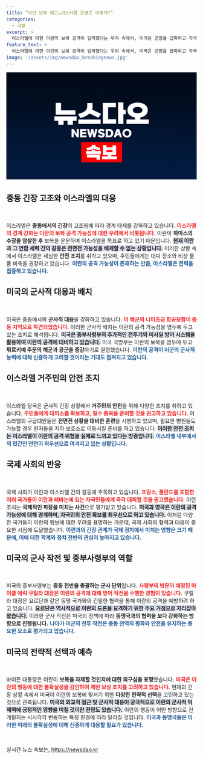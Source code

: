 ```yaml
---
title: “이란 보복 예고…이스라엘 운명은 어떻게?”
categories:
  - 국방
excerpt: >
  이스라엘에 대한 이란의 보복 공격이 임박했다는 우려 속에서, 미국은 군함을 급파하고 각국은 자국민 대피령을 발령하며 긴장을 고조시키고 있다. 이스라엘은 경계 태세를 강화하고 전면전 대비 훈련을 실시하는 등 긴급 대처에 나섰다.
feature_text: >
  이스라엘에 대한 이란의 보복 공격이 임박했다는 우려 속에서, 미국은 군함을 급파하고 각국은 자국민 대피령을 발령하며 긴장을 고조시키고 있다. 이스라엘은 경계 태세를 강화하고 전면전 대비 훈련을 실시하는 등 긴급 대처에 나섰다.
image: '/assets/img/newsdao_breakingnews.jpg'
---
```


<p><img src="/assets/img/newsdao_breakingnews.jpg" alt="bookingtag 속보" /></p>

<h2 data-ke-size="size26">중동 긴장 고조와 이스라엘의 대응</h2>

<p data-ke-size="size16">&nbsp;</p>

<p>이스라엘은 <strong>중동에서의 긴장</strong>이 고조됨에 따라 경계 태세를 강화하고 있습니다. <b><span style="color: #ee2323;">이스라엘의 경계 강화는 이란의 보복 공격 가능성에 대한 우려에서 비롯됩니다.</span></b> 이란이 <strong>하마스의 수장을 암살한 후</strong> 보복을 운운하며 이스라엘을 목표로 하고 있기 때문입니다. <b><span style="background-color: #21538527;">현재 이란과 그 연합 세력 간의 갈등은 전면전 가능성을 배제할 수 없는 상황입니다.</span></b> 이러한 상황 속에서 이스라엘은 세심한 <strong>안전 조치</strong>를 취하고 있으며, 주민들에게는 대피 장소와 비상 물품 비축을 권장하고 있습니다. <b><span style="color: #1a5490;">이란의 공격 가능성이 존재하는 만큼, 이스라엘은 전력을 집중하고 있습니다.</span></b> </p>

<h2 data-ke-size="size26">미국의 군사적 대응과 배치</h2>

<p data-ke-size="size16">&nbsp;</p>

<p>미국은 중동에서의 <strong>군사적 대응</strong>을 강화하고 있습니다. <b><span style="color: #ee2323;">미 해군의 니미츠급 항공모함이 중동 지역으로 파견되었습니다.</span></b> 이러한 군사적 배치는 이란의 공격 가능성을 염두에 두고 있는 조치로 해석됩니다. <b><span style="background-color: #21538527;">미국은 중부사령부의 추가적인 전투기와 미사일 방어 시스템을 활용하여 이란의 공격에 대비하고 있습니다.</span></b> 미국 국방부는 이란의 보복을 염두에 두고 <strong>튀르키예 주둔의 해군과 공군을 증강</strong>하기로 결정했습니다. <b><span style="color: #1a5490;">이란의 공격이 미군의 군사적 능력에 대해 신중하게 고려할 것이라는 기대도 점쳐지고 있습니다.</span></b> </p>

<h2 data-ke-size="size26">이스라엘 거주민의 안전 조치</h2>

<p data-ke-size="size16">&nbsp;</p>

<p>이스라엘 당국은 군사적 긴장 상황에서 <strong>거주민의 안전</strong>을 위해 다양한 조치를 취하고 있습니다. <b><span style="color: #ee2323;">주민들에게 대피소를 확보하고, 필수 품목을 준비할 것을 권고하고 있습니다.</span></b> 이스라엘의 구급대원들은 <strong>전면전 상황을 대비한 훈련</strong>을 시행하고 있으며, 필요한 병원들도 가능할 경우 환자들을 지하 보호소로 이동시킬 준비를 하고 있습니다. <b><span style="background-color: #21538527;">이러한 안전 조치는 이스라엘이 이란의 공격 위협을 실제로 느끼고 있다는 방증입니다.</span></b> <b><span style="color: #1a5490;">이스라엘 내부에서의 민간인 안전이 최우선으로 여겨지고 있는 상황입니다.</span></b> </p>

<h2 data-ke-size="size26">국제 사회의 반응</h2>

<p data-ke-size="size16">&nbsp;</p>

<p>국제 사회가 이란과 이스라엘 간의 갈등에 주목하고 있습니다. <b><span style="color: #ee2323;">프랑스, 폴란드를 포함한 여러 국가들이 이란과 레바논에 있는 자국민들에게 즉각 대피할 것을 권고했습니다.</span></b> 이런 조치는 <strong>국제적인 파장을 미치는 사건</strong>으로 평가받고 있습니다. <b><span style="background-color: #21538527;">미국과 영국은 이란의 공격 가능성에 대해 경계하며, 자국민의 안전 확보를 최우선으로 하고 있습니다.</span></b> 이처럼 다양한 국가들이 이란의 행보에 대한 우려를 표명하는 가운데, 국제 사회의 협력과 대응이 중요한 시점에 도달했습니다. <b><span style="color: #1a5490;">이란과의 긴장 관계가 국제 정치에서 미치는 영향은 크기 때문에, 이에 대한 학계와 정치 전반의 관심이 높아지고 있습니다.</span></b> </p>

<h2 data-ke-size="size26">미국의 군사 작전 및 중부사령부의 역할</h2>

<p data-ke-size="size16">&nbsp;</p>

<p>미국의 중부사령부는 <strong>중동 전반을 총괄하는 군사 단위</strong>입니다. <b><span style="color: #ee2323;">사령부의 방문이 예정된 마이클 에릭 쿠릴라 대장은 이란의 공격에 대해 방어 작전을 수행한 경험이 있습니다.</span></b> 쿠릴라 대장은 요르단과 같은 동맹 국가와의 긴밀한 협력을 통해 이란의 공격을 예방하려 하고 있습니다. <b><span style="background-color: #21538527;">요르단은 역사적으로 이란의 드론을 요격하기 위한 주요 거점으로 자리잡아 왔습니다.</span></b> 이러한 군사 작전은 미국의 정책에 따라 <strong>동맹국과의 협력을 보다 강화하는 방향으로 진행됩니다.</strong> <b><span style="color: #1a5490;">나아가 미군의 전투 작전은 중동 전역의 평화와 안전을 유지하는 중요한 요소로 평가되고 있습니다.</span></b></p>

<h2 data-ke-size="size26">미국의 전략적 선택과 예측</h2>

<p data-ke-size="size16">&nbsp;</p>

<p>바이든 대통령은 이란이 <strong>보복을 자제할 것인지에 대한 의구심을 표명</strong>했습니다. <b><span style="color: #ee2323;">미국은 이란의 행동에 대한 불확실성을 감안하여 제반 보상 조치를 고려하고 있습니다.</span></b> 현재의 긴장 상황 속에서 미국이 이란의 보복에 맞서기 위한 <strong>다양한 전략적 선택</strong>을 고민하고 있는 것으로 관측됩니다. <b><span style="background-color: #21538527;">미국의 외교적 접근 및 군사적 대응이 궁극적으로 이란의 군사적 억제력에 긍정적인 영향을 미칠 것이란 전망도 있습니다.</span></b> 이란의 행동이 어떤 방향으로 전개될지는 시시각각 변동하는 특정 환경에 따라 달라질 것입니다. <b><span style="color: #1a5490;">미국과 동맹국들은 이러한 미래의 불확실성에 대해 신중하게 대응할 필요가 있습니다.</span></b></p>

<p data-ke-size="size16">&nbsp;</p>
실시간 뉴스 속보는, <a href="https://newsdao.kr" rel="dofollow">https://newsdao.kr</a>


